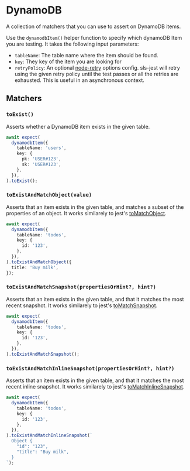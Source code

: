 # DynamoDB

A collection of matchers that you can use to assert on DynamoDB items.

Use the `dynamodbItem()` helper function to specify which dynamoDB Item you are testing. It takes the following input parameters:

- `tableName`: The table name where the item should be found.
- `key`: They key of the item you are looking for
- `retryPolicy`: An optional [node-retry](https://github.com/tim-kos/node-retry) options config. sls-jest will retry using the given retry policy until the test passes or all the retries are exhausted. This is useful in an asynchronous context.

## Matchers

### `toExist()`

Asserts whether a DynamoDB item exists in the given table.

```typescript
await expect(
  dynamodbItem({
    tableName: 'users',
    key: {
      pk: 'USER#123',
      sk: 'USER#123',
    },
  }),
).toExist();
```

### `toExistAndMatchObject(value)`

Asserts that an item exists in the given table, and matches a subset of the properties of an object. It works similarely to jest's [toMatchObject](https://jestjs.io/docs/expect#tomatchobjectobject).

```typescript
await expect(
  dynamodbItem({
    tableName: 'todos',
    key: {
      id: '123',
    },
  }),
).toExistAndMatchObject({
  title: 'Buy milk',
});
```

### `toExistAndMatchSnapshot(propertiesOrHint?, hint?)`

Asserts that an item exists in the given table, and that it matches the most recent snapshot. It works similarely to jest's [toMatchSnapshot](https://jestjs.io/docs/expect#tomatchsnapshotpropertymatchers-hint).

```typescript
await expect(
  dynamodbItem({
    tableName: 'todos',
    key: {
      id: '123',
    },
  }),
).toExistAndMatchSnapshot();
```

### `toExistAndMatchInlineSnapshot(propertiesOrHint?, hint?)`

Asserts that an item exists in the given table, and that it matches the most recent inline snapshot. It works similarely to jest's [toMatchInlineSnapshot](https://jestjs.io/docs/expect#tomatchinlinesnapshotpropertymatchers-inlinesnapshot).

```typescript
await expect(
  dynamodbItem({
    tableName: 'todos',
    key: {
      id: '123',
    },
  }),
).toExistAndMatchInlineSnapshot(`
  Object {
    "id": "123",
    "title": "Buy milk",
  }
`);
```
